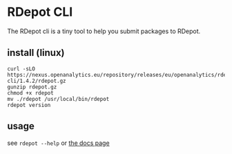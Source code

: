 
# RDepot CLI

The RDepot cli is a tiny tool to help you submit packages to RDepot.

## install (linux)

```{bash}
curl -sLO https://nexus.openanalytics.eu/repository/releases/eu/openanalytics/rdepot/rdepot-cli/1.4.2/rdepot.gz
gunzip rdepot.gz
chmod +x rdepot
mv ./rdepot /usr/local/bin/rdepot
rdepot version
```

## usage

see `rdepot --help` or [the docs page](./docs/rdepot.md)

